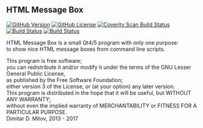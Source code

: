 HTML Message Box
--------------------------------------------------------------------------------

[![GitHub Version](https://img.shields.io/github/release/ddmitov/html-messagebox.svg)](https://github.com/ddmitov/html-messagebox/releases)
[![GitHub License](http://img.shields.io/badge/License-LGPL%20v3-blue.svg)](./LICENSE.md)
[![Coverity Scan Build Status](https://scan.coverity.com/projects/11340/badge.svg)](https://scan.coverity.com/projects/ddmitov-html-messagebox)
[![Build Status](https://travis-ci.org/ddmitov/html-messagebox.svg?branch=master)](https://travis-ci.org/ddmitov/html-messagebox)
[![Build Status](https://ci.appveyor.com/api/projects/status/github/ddmitov/html-messagebox?branch=master&svg=true)](https://ci.appveyor.com/project/ddmitov/html-messagebox)  

HTML Message Box is a small Qt4/5 program with only one purpose:  
to show nice HTML message boxes from command line scripts.  

This program is free software;  
you can redistribute it and/or modify it under the terms of the GNU Lesser General Public License,  
as published by the Free Software Foundation;  
either version 3 of the License, or (at your option) any later version.  
This program is distributed in the hope that it will be useful, but WITHOUT ANY WARRANTY;  
without even the implied warranty of MERCHANTABILITY or FITNESS FOR A PARTICULAR PURPOSE.  
Dimitar D. Mitov, 2013 - 2017  

